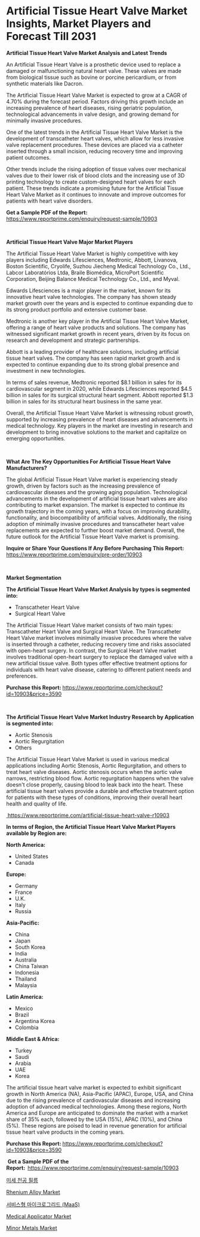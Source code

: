 <p><h1>Artificial Tissue Heart Valve Market Insights, Market Players and Forecast Till 2031</h1></p><p><strong>Artificial Tissue Heart Valve Market Analysis and Latest Trends</strong></p>
<p><p>An Artificial Tissue Heart Valve is a prosthetic device used to replace a damaged or malfunctioning natural heart valve. These valves are made from biological tissue such as bovine or porcine pericardium, or from synthetic materials like Dacron.</p><p>The Artificial Tissue Heart Valve Market is expected to grow at a CAGR of 4.70% during the forecast period. Factors driving this growth include an increasing prevalence of heart diseases, rising geriatric population, technological advancements in valve design, and growing demand for minimally invasive procedures.</p><p>One of the latest trends in the Artificial Tissue Heart Valve Market is the development of transcatheter heart valves, which allow for less invasive valve replacement procedures. These devices are placed via a catheter inserted through a small incision, reducing recovery time and improving patient outcomes.</p><p>Other trends include the rising adoption of tissue valves over mechanical valves due to their lower risk of blood clots and the increasing use of 3D printing technology to create custom-designed heart valves for each patient. These trends indicate a promising future for the Artificial Tissue Heart Valve Market as it continues to innovate and improve outcomes for patients with heart valve disorders.</p></p>
<p><strong>Get a Sample PDF of the Report:&nbsp;</strong> <a href="https://www.reportprime.com/enquiry/request-sample/10903">https://www.reportprime.com/enquiry/request-sample/10903</a></p>
<p>&nbsp;</p>
<p><strong>Artificial Tissue Heart Valve Major Market Players</strong></p>
<p><p>The Artificial Tissue Heart Valve Market is highly competitive with key players including Edwards Lifesciences, Medtronic, Abbott, Livanova, Boston Scientific, Cryolife, Suzhou Jiecheng Medical Technology Co., Ltd., Labcor Laboratórios Ltda, Braile Biomédica, MicroPort Scientific Corporation, Beijing Balance Medical Technology Co., Ltd., and Myval.</p><p>Edwards Lifesciences is a major player in the market, known for its innovative heart valve technologies. The company has shown steady market growth over the years and is expected to continue expanding due to its strong product portfolio and extensive customer base.</p><p>Medtronic is another key player in the Artificial Tissue Heart Valve Market, offering a range of heart valve products and solutions. The company has witnessed significant market growth in recent years, driven by its focus on research and development and strategic partnerships.</p><p>Abbott is a leading provider of healthcare solutions, including artificial tissue heart valves. The company has seen rapid market growth and is expected to continue expanding due to its strong global presence and investment in new technologies.</p><p>In terms of sales revenue, Medtronic reported $8.1 billion in sales for its cardiovascular segment in 2020, while Edwards Lifesciences reported $4.5 billion in sales for its surgical structural heart segment. Abbott reported $1.3 billion in sales for its structural heart business in the same year.</p><p>Overall, the Artificial Tissue Heart Valve Market is witnessing robust growth, supported by increasing prevalence of heart diseases and advancements in medical technology. Key players in the market are investing in research and development to bring innovative solutions to the market and capitalize on emerging opportunities.</p></p>
<p>&nbsp;</p>
<p><strong>What Are The Key Opportunities For Artificial Tissue Heart Valve Manufacturers?</strong></p>
<p><p>The global Artificial Tissue Heart Valve market is experiencing steady growth, driven by factors such as the increasing prevalence of cardiovascular diseases and the growing aging population. Technological advancements in the development of artificial tissue heart valves are also contributing to market expansion. The market is expected to continue its growth trajectory in the coming years, with a focus on improving durability, functionality, and biocompatibility of artificial valves. Additionally, the rising adoption of minimally invasive procedures and transcatheter heart valve replacements are expected to further boost market demand. Overall, the future outlook for the Artificial Tissue Heart Valve market is promising.</p></p>
<p><strong>Inquire or Share Your Questions If Any Before Purchasing This Report:</strong> <a href="https://www.reportprime.com/enquiry/pre-order/10903">https://www.reportprime.com/enquiry/pre-order/10903</a></p>
<p>&nbsp;</p>
<p><strong>Market Segmentation</strong></p>
<p><strong>The Artificial Tissue Heart Valve Market Analysis by types is segmented into:</strong></p>
<p><ul><li>Transcatheter Heart Valve</li><li>Surgical Heart Valve</li></ul></p>
<p><p>The Artificial Tissue Heart Valve market consists of two main types: Transcatheter Heart Valve and Surgical Heart Valve. The Transcatheter Heart Valve market involves minimally invasive procedures where the valve is inserted through a catheter, reducing recovery time and risks associated with open-heart surgery. In contrast, the Surgical Heart Valve market involves traditional open-heart surgery to replace the damaged valve with a new artificial tissue valve. Both types offer effective treatment options for individuals with heart valve disease, catering to different patient needs and preferences.</p></p>
<p><strong>Purchase this Report:&nbsp;</strong><a href="https://www.reportprime.com/checkout?id=10903&price=3590">https://www.reportprime.com/checkout?id=10903&price=3590</a></p>
<p>&nbsp;</p>
<p><strong>The Artificial Tissue Heart Valve Market Industry Research by Application is segmented into:</strong></p>
<p><ul><li>Aortic Stenosis</li><li>Aortic Regurgitation</li><li>Others</li></ul></p>
<p><p>The Artificial Tissue Heart Valve Market is used in various medical applications including Aortic Stenosis, Aortic Regurgitation, and others to treat heart valve diseases. Aortic stenosis occurs when the aortic valve narrows, restricting blood flow. Aortic regurgitation happens when the valve doesn't close properly, causing blood to leak back into the heart. These artificial tissue heart valves provide a durable and effective treatment option for patients with these types of conditions, improving their overall heart health and quality of life.</p></p>
<p><a href="https://www.reportprime.com/artificial-tissue-heart-valve-r10903">&nbsp;https://www.reportprime.com/artificial-tissue-heart-valve-r10903</a></p>
<p><strong>In terms of Region, the Artificial Tissue Heart Valve Market Players available by Region are:</strong></p>
<p>
    <p> <strong> North America: </strong>
        <ul>
            <li>United States</li>
            <li>Canada</li>
        </ul>
        </p> 
    <p> <strong> Europe: </strong>
        <ul>
            <li>Germany</li>
            <li>France</li>
            <li>U.K.</li>
            <li>Italy</li>
            <li>Russia</li>
        </ul>
        </p> 
    <p> <strong> Asia-Pacific: </strong>
        <ul>
            <li>China</li>
            <li>Japan</li>
            <li>South Korea</li>
            <li>India</li>
            <li>Australia</li>
            <li>China Taiwan</li>
            <li>Indonesia</li>
            <li>Thailand</li>
            <li>Malaysia</li>
        </ul>
        </p> 
    <p> <strong> Latin America: </strong>
        <ul>
            <li>Mexico</li>
            <li>Brazil</li>
            <li>Argentina Korea</li>
            <li>Colombia</li>
        </ul>
        </p> 
    <p> <strong> Middle East & Africa: </strong>
        <ul>
            <li>Turkey</li>
            <li>Saudi</li>
            <li>Arabia</li>
            <li>UAE</li>
            <li>Korea</li>
        </ul>
    </p>
    </p>
<p><p>The artificial tissue heart valve market is expected to exhibit significant growth in North America (NA), Asia-Pacific (APAC), Europe, USA, and China due to the rising prevalence of cardiovascular diseases and increasing adoption of advanced medical technologies. Among these regions, North America and Europe are anticipated to dominate the market with a market share of 35% each, followed by the USA (15%), APAC (10%), and China (5%). These regions are poised to lead in revenue generation for artificial tissue heart valve products in the coming years.</p></p>
<p><strong>Purchase this Report: </strong><a href="https://www.reportprime.com/checkout?id=10903&price=3590">https://www.reportprime.com/checkout?id=10903&price=3590</a></p>
<p>&nbsp;<strong>Get a Sample PDF of the Report:&nbsp;&nbsp;</strong><a href="https://www.reportprime.com/enquiry/request-sample/10903">https://www.reportprime.com/enquiry/request-sample/10903</a></p>
<p><strong></strong></p>
<p><p><a href="https://github.com/Penelolack456456/Market-Research-Report-List-1/blob/main/846369322187.md">미세 천공 필름</a></p><p><a href="https://issuu.com/reportprime-2/docs/rhenium-alloy-market-size-2030.pptx">Rhenium Alloy Market</a></p><p><a href="https://github.com/vsr06p4p49/Market-Research-Report-List-1/blob/main/378690522186.md">서비스형 마이크로그리드 (MaaS)</a></p><p><a href="https://github.com/shotows/Market-Research-Report-List-2/blob/main/medical-applicator-market.md">Medical Applicator Market</a></p><p><a href="https://issuu.com/reportprime-2/docs/minor-metals-market-size-2030.pptx">Minor Metals Market</a></p></p>